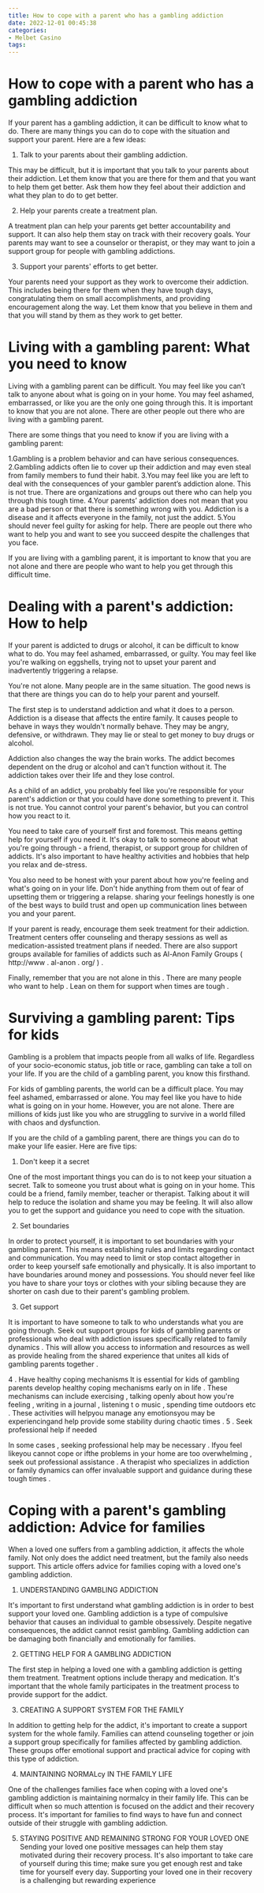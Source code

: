 ```yaml
---
title: How to cope with a parent who has a gambling addiction
date: 2022-12-01 00:45:38
categories:
- Melbet Casino
tags:
---
```



#  How to cope with a parent who has a gambling addiction

If your parent has a gambling addiction, it can be difficult to know what to do. There are many things you can do to cope with the situation and support your parent. Here are a few ideas:

1. Talk to your parents about their gambling addiction.

This may be difficult, but it is important that you talk to your parents about their addiction. Let them know that you are there for them and that you want to help them get better. Ask them how they feel about their addiction and what they plan to do to get better.

2. Help your parents create a treatment plan.

A treatment plan can help your parents get better accountability and support. It can also help them stay on track with their recovery goals. Your parents may want to see a counselor or therapist, or they may want to join a support group for people with gambling addictions.

3. Support your parents' efforts to get better.

Your parents need your support as they work to overcome their addiction. This includes being there for them when they have tough days, congratulating them on small accomplishments, and providing encouragement along the way. Let them know that you believe in them and that you will stand by them as they work to get better.

#  Living with a gambling parent: What you need to know

Living with a gambling parent can be difficult. You may feel like you can’t talk to anyone about what is going on in your home. You may feel ashamed, embarrassed, or like you are the only one going through this. It is important to know that you are not alone. There are other people out there who are living with a gambling parent.

There are some things that you need to know if you are living with a gambling parent:

1.Gambling is a problem behavior and can have serious consequences.
2.Gambling addicts often lie to cover up their addiction and may even steal from family members to fund their habit.
3.You may feel like you are left to deal with the consequences of your gambler parent’s addiction alone. This is not true. There are organizations and groups out there who can help you through this tough time.
4.Your parents’ addiction does not mean that you are a bad person or that there is something wrong with you. Addiction is a disease and it affects everyone in the family, not just the addict.
5.You should never feel guilty for asking for help. There are people out there who want to help you and want to see you succeed despite the challenges that you face.

If you are living with a gambling parent, it is important to know that you are not alone and there are people who want to help you get through this difficult time.

#  Dealing with a parent's addiction: How to help

If your parent is addicted to drugs or alcohol, it can be difficult to know what to do. You may feel ashamed, embarrassed, or guilty. You may feel like you're walking on eggshells, trying not to upset your parent and inadvertently triggering a relapse.

You're not alone. Many people are in the same situation. The good news is that there are things you can do to help your parent and yourself.

The first step is to understand addiction and what it does to a person. Addiction is a disease that affects the entire family. It causes people to behave in ways they wouldn't normally behave. They may be angry, defensive, or withdrawn. They may lie or steal to get money to buy drugs or alcohol.

Addiction also changes the way the brain works. The addict becomes dependent on the drug or alcohol and can't function without it. The addiction takes over their life and they lose control.

As a child of an addict, you probably feel like you're responsible for your parent's addiction or that you could have done something to prevent it. This is not true. You cannot control your parent's behavior, but you can control how you react to it.

You need to take care of yourself first and foremost. This means getting help for yourself if you need it. It's okay to talk to someone about what you're going through - a friend, therapist, or support group for children of addicts. It's also important to have healthy activities and hobbies that help you relax and de-stress.

You also need to be honest with your parent about how you're feeling and what's going on in your life. Don't hide anything from them out of fear of upsetting them or triggering a relapse. sharing your feelings honestly is one of the best ways to build trust and open up communication lines between you and your parent.

If your parent is ready, encourage them seek treatment for their addiction. Treatment centers offer counseling and therapy sessions as well as medication-assisted treatment plans if needed. There are also support groups available for families of addicts such as Al-Anon Family Groups ( http://www . al-anon . org/ ) .


Finally, remember that you are not alone in this . There are many people who want to help . Lean on them for support when times are tough .

#   Surviving a gambling parent: Tips for kids

Gambling is a problem that impacts people from all walks of life. Regardless of your socio-economic status, job title or race, gambling can take a toll on your life. If you are the child of a gambling parent, you know this firsthand.

For kids of gambling parents, the world can be a difficult place. You may feel ashamed, embarrassed or alone. You may feel like you have to hide what is going on in your home. However, you are not alone. There are millions of kids just like you who are struggling to survive in a world filled with chaos and dysfunction.

If you are the child of a gambling parent, there are things you can do to make your life easier. Here are five tips:

1. Don't keep it a secret

One of the most important things you can do is to not keep your situation a secret. Talk to someone you trust about what is going on in your home. This could be a friend, family member, teacher or therapist. Talking about it will help to reduce the isolation and shame you may be feeling. It will also allow you to get the support and guidance you need to cope with the situation.

2. Set boundaries

In order to protect yourself, it is important to set boundaries with your gambling parent. This means establishing rules and limits regarding contact and communication. You may need to limit or stop contact altogether in order to keep yourself safe emotionally and physically. It is also important to have boundaries around money and possessions. You should never feel like you have to share your toys or clothes with your sibling because they are shorter on cash due to their parent's gambling problem.

3. Get support

It is important to have someone to talk to who understands what you are going through. Seek out support groups for kids of gambling parents or professionals who deal with addiction issues specifically related to family dynamics . This will allow you access to information and resources as well as provide healing from the shared experience that unites all kids of gambling parents together .  


 4 . Have healthy coping mechanisms 
It is essential for kids of gambling parents develop healthy coping mechanisms early on in life . These mechanisms can include exercising , talking openly about how you're feeling , writing in a journal , listening t o music , spending time outdoors etc . These activities will helpyou manage any emotionsyou may be experiencingand help provide some stability during chaotic times . 5 . Seek professional help if needed 

In some cases , seeking professional help may be necessary . Ifyou feel likeyou cannot cope or ifthe problems in your home are too overwhelming , seek out professional assistance . A therapist who specializes in addiction or family dynamics can offer invaluable support and guidance during these tough times .

#  Coping with a parent's gambling addiction: Advice for families

When a loved one suffers from a gambling addiction, it affects the whole family. Not only does the addict need treatment, but the family also needs support. This article offers advice for families coping with a loved one's gambling addiction.

1. UNDERSTANDING GAMBLING ADDICTION

It's important to first understand what gambling addiction is in order to best support your loved one. Gambling addiction is a type of compulsive behavior that causes an individual to gamble obsessively. Despite negative consequences, the addict cannot resist gambling. Gambling addiction can be damaging both financially and emotionally for families.

2. GETTING HELP FOR A GAMBLING ADDICTION

The first step in helping a loved one with a gambling addiction is getting them treatment. Treatment options include therapy and medication. It's important that the whole family participates in the treatment process to provide support for the addict.

3. CREATING A SUPPORT SYSTEM FOR THE FAMILY

In addition to getting help for the addict, it's important to create a support system for the whole family. Families can attend counseling together or join a support group specifically for families affected by gambling addiction. These groups offer emotional support and practical advice for coping with this type of addiction.

4. MAINTAINING NORMALcy IN THE FAMILY LIFE

One of the challenges families face when coping with a loved one's gambling addiction is maintaining normalcy in their family life. This can be difficult when so much attention is focused on the addict and their recovery process. It's important for families to find ways to have fun and connect outside of their struggle with gambling addiction.

5. STAYING POSITIVE AND REMAINING STRONG FOR YOUR LOVED ONE
Sending your loved one positive messages can help them stay motivated during their recovery process. It's also important to take care of yourself during this time; make sure you get enough rest and take time for yourself every day. Supporting your loved one in their recovery is a challenging but rewarding experience